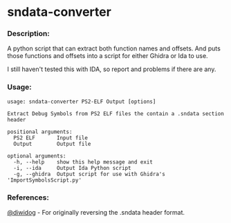 # sndata-converter

### Description:
A python script that can extract both function names and offsets. And puts those functions and offsets into a script for either Ghidra or Ida to use.

I still haven't tested this with IDA, so report and problems if there are any.

### Usage:
```
usage: sndata-converter PS2-ELF Output [options]

Extract Debug Symbols from PS2 ELF files the contain a .sndata section
header

positional arguments:
  PS2 ELF       Input file
  Output        Output file

optional arguments:
  -h, --help    show this help message and exit
  -i, --ida     Output Ida Python script
  -g, --ghidra  Output script for use with Ghidra's 'ImportSymbolsScript.py'

```

### References:
[@diwidog](https://twitter.com/diwidog/status/1188626209560596480) - For originally reversing the .sndata header format.
